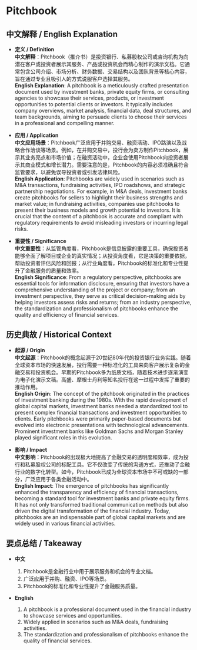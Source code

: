 # Pitchbook

## 中文解释 / English Explanation

* **定义 / Definition**  
  **中文解释**：Pitchbook（推介书）是投资银行、私募股权公司或咨询机构为向潜在客户或投资者展示其服务、产品或投资机会而精心制作的演示文档。它通常包含公司介绍、市场分析、财务数据、交易结构以及团队背景等核心内容，旨在通过专业且吸引人的方式说服客户选择其服务。  
  **English Explanation**: A pitchbook is a meticulously crafted presentation document used by investment banks, private equity firms, or consulting agencies to showcase their services, products, or investment opportunities to potential clients or investors. It typically includes company overviews, market analysis, financial data, deal structures, and team backgrounds, aiming to persuade clients to choose their services in a professional and compelling manner.

* **应用 / Application**  
  **中文应用场景**：Pitchbook广泛应用于并购交易、融资活动、IPO路演以及战略合作洽谈等场景。例如，在并购交易中，投行会为卖方制作Pitchbook，展示其业务亮点和市场价值；在融资活动中，企业会使用Pitchbook向投资者展示其商业模式和增长潜力。需要注意的是，Pitchbook的内容必须准确且符合监管要求，以避免误导投资者或引发法律风险。  
  **English Application**: Pitchbooks are widely used in scenarios such as M&A transactions, fundraising activities, IPO roadshows, and strategic partnership negotiations. For example, in M&A deals, investment banks create pitchbooks for sellers to highlight their business strengths and market value; in fundraising activities, companies use pitchbooks to present their business models and growth potential to investors. It is crucial that the content of a pitchbook is accurate and compliant with regulatory requirements to avoid misleading investors or incurring legal risks.

* **重要性 / Significance**  
  **中文重要性**：从监管角度看，Pitchbook是信息披露的重要工具，确保投资者能够全面了解项目或企业的真实情况；从投资角度看，它是决策的重要依据，帮助投资者评估风险和回报；从行业角度看，Pitchbook的标准化和专业性提升了金融服务的质量和效率。  
  **English Significance**: From a regulatory perspective, pitchbooks are essential tools for information disclosure, ensuring that investors have a comprehensive understanding of the project or company; from an investment perspective, they serve as critical decision-making aids by helping investors assess risks and returns; from an industry perspective, the standardization and professionalism of pitchbooks enhance the quality and efficiency of financial services.

## 历史典故 / Historical Context

* **起源 / Origin**  
  **中文起源**：Pitchbook的概念起源于20世纪80年代的投资银行业务实践。随着全球资本市场的快速发展，投行需要一种标准化的工具来向客户展示复杂的金融交易和投资机会。早期的Pitchbook多为纸质文档，随着技术进步逐渐演变为电子化演示文稿。高盛、摩根士丹利等知名投行在这一过程中发挥了重要的推动作用。  
  **English Origin**: The concept of the pitchbook originated in the practices of investment banking during the 1980s. With the rapid development of global capital markets, investment banks needed a standardized tool to present complex financial transactions and investment opportunities to clients. Early pitchbooks were primarily paper-based documents but evolved into electronic presentations with technological advancements. Prominent investment banks like Goldman Sachs and Morgan Stanley played significant roles in this evolution.

* **影响 / Impact**  
  **中文影响**：Pitchbook的出现极大地提高了金融交易的透明度和效率，成为投行和私募股权公司的标配工具。它不仅改变了传统的沟通方式，还推动了金融行业的数字化转型。如今，Pitchbook已成为全球资本市场中不可或缺的一部分，广泛应用于各类金融活动中。  
  **English Impact**: The emergence of pitchbooks has significantly enhanced the transparency and efficiency of financial transactions, becoming a standard tool for investment banks and private equity firms. It has not only transformed traditional communication methods but also driven the digital transformation of the financial industry. Today, pitchbooks are an indispensable part of global capital markets and are widely used in various financial activities.

## 要点总结 / Takeaway

* **中文**  
  1. Pitchbook是金融行业中用于展示服务和机会的专业文档。
  2. 广泛应用于并购、融资、IPO等场景。
  3. Pitchbook的标准化和专业性提升了金融服务质量。

* **English**  
  1. A pitchbook is a professional document used in the financial industry to showcase services and opportunities.
  2. Widely applied in scenarios such as M&A deals, fundraising activities.
  3. The standardization and professionalism of pitchbooks enhance the quality of financial services.